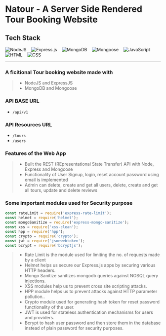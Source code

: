 # Natour - A Server Side Rendered Tour Booking Website

## Tech Stack

![NodeJS](https://img.shields.io/badge/node.js-6DA55F?style=for-the-badge&logo=node.js&logoColor=black)
&nbsp;&nbsp;
![Express.js](https://img.shields.io/badge/express.js-%23404d59.svg?style=for-the-badge&logo=express&logoColor=%2361DAFB)
&nbsp;&nbsp;
![MongoDB](https://img.shields.io/badge/MongoDB-%234ea94b.svg?style=for-the-badge&logo=mongodb&logoColor=white)
&nbsp;&nbsp;
![Mongoose](https://img.shields.io/badge/Mongoose-0081CB.svg?style=for-the-badge&logo=mongoose&logoColor=white)
&nbsp;&nbsp;
![JavaScript](https://img.shields.io/badge/JavaScript-FFA000.svg?style=for-the-badge&logo=javascript&logoColor=white)
&nbsp;&nbsp;
![HTML](https://img.shields.io/badge/HTML-d24e01.svg?style=for-the-badge&logo=html&logoColor=white)
&nbsp;&nbsp;
![CSS](https://img.shields.io/badge/CSS-0d47a1.svg?style=for-the-badge&logo=css&logoColor=white)
&nbsp;&nbsp;

<hr />

### A ficitional Tour booking website made with

> -   NodeJS and ExpressJS
> -   MongoDB and Mongoose


### API BASE URL
- `/api/v1`

### API Resources URL
- `/tours`
- `/users`




### Features of the Web App

> -   Built the REST (REpresentational State Transfer) API with Node, Express and Mongoose
> -   Functionality of User Signup, login, reset account password using email is implemented
> -   Admin can delete, create and get all users, delete, create and get all tours, update and delete reviews

### Some important modules used for Security purpose

```javascript
const rateLimit = require('express-rate-limit');
const helmet = require('helmet');
const mongoSanitize = require('express-mongo-sanitize');
const xss = require('xss-clean');
const hpp = require('hpp');
const crypto = require('crypto');
const jwt = require('jsonwebtoken');
const bcrypt = require('bcryptjs');
```

> -   Rate Limit is the module used for limiting the no. of requests made by a client
> -   Helmet helps us secure our Express.js apps by securing various HTTP headers.
> -   Mongo Sanitize sanitizes mongodb queries against NOSQL query injections.
> -   XSS modules help us to prevent cross site scripting attacks.
> -   HPP module helps us to prevent attacks against HTTP parameter pollution..
> -   Crypto module used for generating hash token for reset password functionality of the user.
> -   JWT is used for stateless authentication mechanisms for users and providers.
> -   Bcrypt to hash user password and then store them in the database instead of plain password for security purposes.
